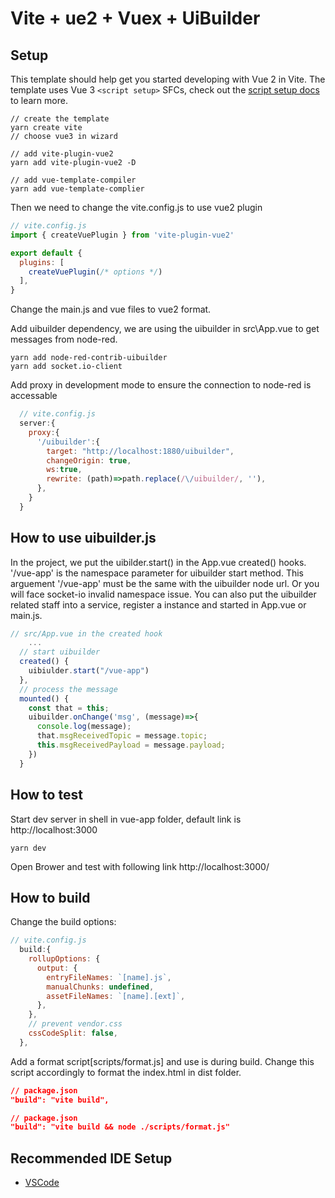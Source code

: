 # Vite + ue2 + Vuex + UiBuilder

## Setup
This template should help get you started developing with Vue 2 in Vite. The template uses Vue 3 `<script setup>` SFCs, check out the [script setup docs](https://v3.vuejs.org/api/sfc-script-setup.html#sfc-script-setup) to learn more.

    // create the template
    yarn create vite
    // choose vue3 in wizard

    // add vite-plugin-vue2
    yarn add vite-plugin-vue2 -D

    // add vue-template-compiler
    yarn add vue-template-complier


Then we need to change the vite.config.js to use vue2 plugin
```javascript
// vite.config.js
import { createVuePlugin } from 'vite-plugin-vue2'

export default {
  plugins: [
    createVuePlugin(/* options */)
  ],
}
```

Change the main.js and vue files to vue2 format.

Add uibuilder dependency, we are using the uibuilder in src\App.vue to get messages from node-red.

    yarn add node-red-contrib-uibuilder
    yarn add socket.io-client

Add proxy in development mode to ensure the connection to node-red is accessable

```javascript
  // vite.config.js
  server:{
    proxy:{
      '/uibuilder':{
        target: "http://localhost:1880/uibuilder",
        changeOrigin: true,
        ws:true,
        rewrite: (path)=>path.replace(/\/uibuilder/, ''),
      },
    }
  }
```
## How to use uibuilder.js
In the project, we put the uibilder.start() in the App.vue created() hooks. '/vue-app' is the namespace parameter for uibuilder start method. This arguement '/vue-app' must be the same with the uibuilder node url. Or you will face socket-io invalid namespace issue.
You can also put the uibuilder related staff into a service, register a instance and started in App.vue or main.js.
```javascript
// src/App.vue in the created hook
    ...
  // start uibuilder
  created() {
    uibiulder.start("/vue-app")
  },
  // process the message
  mounted() {
    const that = this;
    uibuilder.onChange('msg', (message)=>{
      console.log(message);
      that.msgReceivedTopic = message.topic;
      this.msgReceivedPayload = message.payload;
    })
  }
```

## How to test
Start dev server in shell in vue-app folder, default link is http://localhost:3000

    yarn dev

Open Brower and test with following link http://localhost:3000/

## How to build
Change the build options:
```javascript
// vite.config.js
  build:{
    rollupOptions: {
      output: {
        entryFileNames: `[name].js`,
        manualChunks: undefined,
        assetFileNames: `[name].[ext]`,
      },
    },
    // prevent vendor.css
    cssCodeSplit: false,
  },
```

Add a format script[scripts/format.js] and use is during build. Change this script accordingly to format the index.html in dist folder.
```json
// package.json
"build": "vite build",
```
```json
// package.json
"build": "vite build && node ./scripts/format.js"
```

## Recommended IDE Setup

- [VSCode](https://code.visualstudio.com/)

